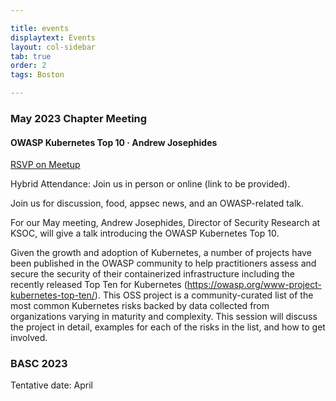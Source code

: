 ```yaml
---

title: events
displaytext: Events
layout: col-sidebar
tab: true
order: 2
tags: Boston

---
```


### May 2023 Chapter Meeting
#### OWASP Kubernetes Top 10 · Andrew Josephides

[RSVP on Meetup](https://www.meetup.com/owaspboston/events/292729353)

Hybrid Attendance: Join us in person or online (link to be provided).

Join us for discussion, food, appsec news, and an OWASP-related talk.

For our May meeting, Andrew Josephides, Director of Security Research at KSOC, will give a talk introducing the OWASP Kubernetes Top 10.

Given the growth and adoption of Kubernetes, a number of projects have been published in the OWASP community to help practitioners assess and secure the security of their containerized infrastructure including the recently released Top Ten for Kubernetes (https://owasp.org/www-project-kubernetes-top-ten/). This OSS project is a community-curated list of the most common Kubernetes risks backed by data collected from organizations varying in maturity and complexity. This session will discuss the project in detail, examples for each of the risks in the list, and how to get involved.



### BASC 2023

Tentative date: April